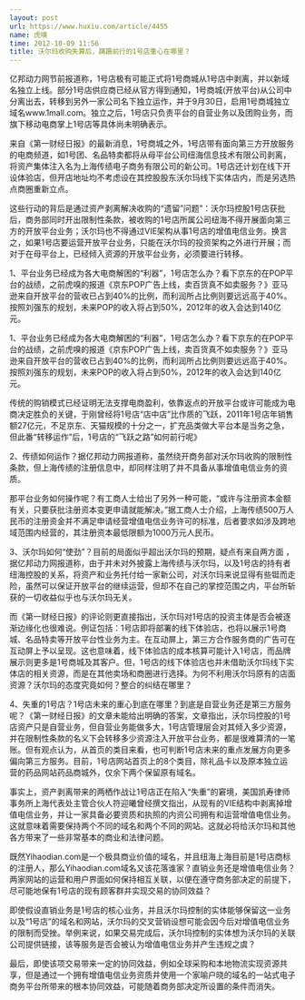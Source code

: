 ```yaml
---
layout: post
url: https://www.huxiu.com/article/4455
name: 虎嗅
time: 2012-10-09 11:56
title: 沃尔玛收购失算后，蹒跚前行的1号店重心在哪里？
---
```

亿邦动力网节前报道称，1号店极有可能正式将1号商城从1号店中剥离，并以新域名独立上线。部分1号店供应商已经从官方得到通知，1号商城(开放平台)从公司中分离出去，转移到另外一家公司名下独立运作，并于9月30日，启用1号商城独立域名www.1mall.com。独立之后，1号店只负责平台的自营业务以及团购业务，而旗下移动电商掌上1号店等具体尚未明确表示。

来自《第一财经日报》的最新消息，1号商城之外，1号店带有面向第三方开放服务的电商频道，如1号团、名品特卖都将从母平台公司纽海信息技术有限公司剥离，将资产集体注入名为上海传绩电子商务有限公司的新公司。1号店还计划在线下开设体验店，但开店地址均不考虑设在其控股股东沃尔玛线下实体店内，而是另选热点商圈重新立点。

这些行动的背后是通过资产剥离解决收购的“遗留”问题”：沃尔玛控股1号店获批后，商务部同时开出限制性条款，被收购的1号店所属公司纽海不得开展面向第三方的开放平台业务；沃尔玛也不得通过VIE架构从事1号店的增值电信业务。换言之，如果1号店要运营开放平台业务，只能在沃尔玛的投资架构之外进行开展；而对于在母平台上，已经倾入资源的开放平台业务，必须要进行转移。

1、平台业务已经成为各大电商解困的“利器”，1号店怎么办？看下京东的在POP平台的战绩，之前虎嗅的报道《京东POP广告上线，卖百货真不如卖服务？》亚马逊来自开放平台的营收已占到40%的比例，而利润所占比例则要远远高于40%。按照刘强东的规划，未来POP的收入将占到50%，2012年的收入会达到140亿元。

1、平台业务已经成为各大电商解困的“利器”，1号店怎么办？看下京东的在POP平台的战绩，之前虎嗅的报道《京东POP广告上线，卖百货真不如卖服务？》亚马逊来自开放平台的营收已占到40%的比例，而利润所占比例则要远远高于40%。按照刘强东的规划，未来POP的收入将占到50%，2012年的收入会达到140亿元。

传统的购销模式已经证明无法支撑电商盈利，依靠返点的开放平台或许可能成为电商决定胜负的关键，于刚曾经将1号店“店中店”比作质的飞跃，2011年1号店年销售额27亿元，不足京东、天猫规模的十分之一，扩充品类做大平台本是当务之急，但此番“转移运作”后，1号店的“飞跃之路”如何前行呢》

2、传绩如何运作？据亿邦动力网报道称，虽然绕开商务部对沃尔玛收购的限制性条款，但上海传绩的注册信息中，却同样注明了并不具备从事增值电信业务的资质。

那平台业务如何操作呢？有工商人士给出了另外一种可能，“或许与注册资本金额有关，只要获批注册资本变更申请就能解决。”据工商人士介绍，上海传绩500万人民币的注册资金并不满足申请经营增值电信业务许可的标准，后者要求如涉及跨地域范围内经营的，其注册资本最低限额为1000万元人民币。

3、沃尔玛如何“使劲”？目前的局面似乎超出沃尔玛的预期，疑点有来自两方面 ，据亿邦动力网报道称，由于并未对外披露上海传绩与沃尔玛，以及1号店的持有者纽海控股的关系，将资产和业务托付给一家新公司，对沃尔玛来说显得有些铤而走险，虽然可以保证开放平台的继续运营，但却不在自己的掌控范围之内，平台所斩获的一切收益似乎也与沃尔玛无关。

而《第一财经日报》的评论则更直接指出，沃尔玛对1号店的投资主体是否会被逐渐边缘化也很难说。例证包括：1号店即将部署的线下体验店，也将以展示1号商城、名品特卖等开放平台性业务为主。在互动屏上，第三方合作服务商的广告可在互动屏上予以呈现。这也意味着，线下体验店的成本核算可能计入1号店，而品牌展示则更多是1号商城及其客户。但，1号店的线下体验店也并未借助沃尔玛线下实体店的相关资源，而是在其他卖场和商圈进行选择。为何不利用沃尔玛原有的店面资源？沃尔玛的态度究竟如何？整合的纠结在哪里？

4、失重的1号店？1号店未来的重心到底在哪里？到底是自营业务还是第三方服务呢？《第一财经日报》的文章未能给出明确的答案，文章指出，沃尔玛控股的1号店资产只是自营业务，但自营业务能做多大，1号店管理层会对其倾入多少资源，并在限制性条款的名义下会转移多少资源注入开放平台业务，都是很难算清的一笔账。但有观点认为，从首页的类目来看，也可判断1号店未来的重点发展方向更多偏向第三方服务。目前，1号店网站首页上的8个类目，除礼品卡以及原本独立运营的药品网站药品商城外，仅余下两个保留原有域名。

事实上，资产剥离带来的两栖作战让1号店正在陷入“失重”的窘境，美国凯寿律师事务所上海代表处主管合伙人符迎曦曾经撰文指出，从现有的VIE结构中剥离掉增值电信业务，并让一家具备必要资质和执照的内资公司拥有和运营增值电信业务。这就意味着需要保持两个不同的域名和两个不同的网站。这就必将给沃尔玛和其他各方带来了一些非常基本的商业和法律问题。

既然Yihaodian.com是一个极具商业价值的域名，并且纽海上海目前是1号店商标的注册人，那么Yihaodian.com域名又该花落谁家？直销业务还是增值电信业务？两家网站的运营和用户界面如何保持相互关联，以便在遵守商务部决定的前提下，尽可能地保有1号店的现有顾客群并实现交易的协同效益？

即使假设直销业务是1号店的核心业务，并且沃尔玛控制的实体能够保留这一业务以及“1号店”的域名和网站，沃尔玛的交叉营销设想可能会因今后对增值电信业务的限制而受挫。举例来说，如果交易完成后，沃尔玛控制的实体想为沃尔玛的关联公司提供链接，该等服务是否会被认为增值电信业务并产生违规之虞？

最后，即使该项交易带来一定的协同效益，例如全球采购和本地物流实现资源共享，但是通过一个拥有增值电信业务资质并使用一个家喻户晓的域名的一站式电子商务平台所带来的根本协同效益，可能随着商务部决定所设置的条件而消失。


